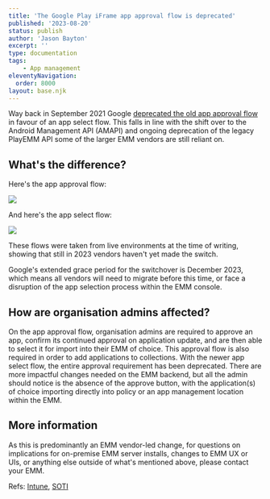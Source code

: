 ```yaml
---
title: 'The Google Play iFrame app approval flow is deprecated'
published: '2023-08-20'
status: publish
author: 'Jason Bayton'
excerpt: ''
type: documentation
tags: 
    - App management
eleventyNavigation:
  order: 8000
layout: base.njk
---
```

Way back in September 2021 Google [deprecated the old app approval flow](https://developers.google.com/android/work/deprecations#app_approval_september_1_2022) in favour of an app select flow. This falls in line with the shift over to the Android Management API (AMAPI) and ongoing deprecation of the legacy PlayEMM API some of the larger EMM vendors are still reliant on.

## What's the difference?

Here's the app approval flow: 

![](https://cdn.bayton.org/uploads/2023/08/2023-08-20_23.42.19.gif)

And here's the app select flow:

![](https://cdn.bayton.org/uploads/2023/08/2023-08-20_23.43.37.gif)

These flows were taken from live environments at the time of writing, showing that still in 2023 vendors haven't yet made the switch.

Google's extended grace period for the switchover is December 2023, which means all vendors will need to migrate before this time, or face a disruption of the app selection process within the EMM console.

## How are organisation admins affected?

On the app approval flow, organisation admins are required to approve an app, confirm its continued approval on application update, and are then able to select it for import into their EMM of choice. This approval flow is also required in order to add applications to collections. With the newer app select flow, the entire approval requirement has been deprecated. There are more impactful changes needed on the EMM backend, but all the admin should notice is the absence of the approve button, with the application(s) of choice importing directly into policy or an app management location within the EMM. 

## More information

As this is predominantly an EMM vendor-led change, for questions on implications for on-premise EMM server installs, changes to EMM UX or UIs, or anything else outside of what's mentioned above, please contact your EMM. 

Refs: [Intune](https://techcommunity.microsoft.com/t5/intune-customer-success/support-tip-intune-moving-to-support-new-google-play-android/ba-p/3849875), [SOTI](https://discussions.soti.net/articles/google-managed-playstore-emm-deprecations-coming-in-december-1-2023-1)
